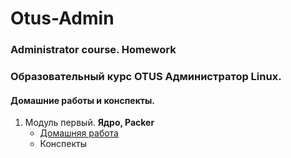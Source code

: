 # Otus-Admin
### Administrator course. Homework
### Образовательный курс OTUS Администратор Linux. 
#### Домашние работы и конспекты.
1. Модуль первый. **Ядро, Packer**
     * [Домашняя работа](https://github.com/ncsot/Otus-Admin/tree/master/Week1_HomeWork1)
     * Конспекты
